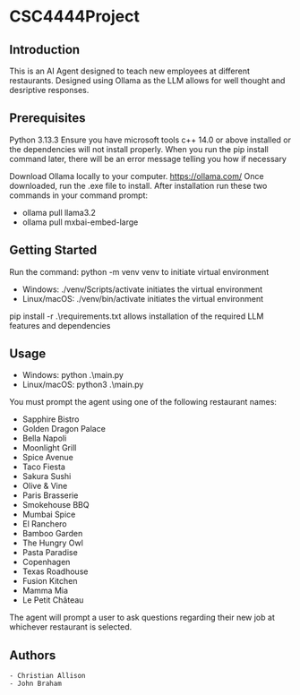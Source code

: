 # CSC4444Project

## Introduction
This is an AI Agent designed to teach new employees at different restaurants. Designed using Ollama as the LLM allows for well thought and desriptive responses.

## Prerequisites
Python 3.13.3
Ensure you have microsoft tools c++ 14.0 or above installed or the dependencies will not install properly. 
When you run the pip install command later, there will be an error message telling you how if necessary

Download Ollama locally to your computer. https://ollama.com/
Once downloaded, run the .exe file to install.
After installation run these two commands in your command prompt:

- ollama pull llama3.2
- ollama pull mxbai-embed-large

## Getting Started
Run the command: python -m venv venv to initiate virtual environment

- Windows: ./venv/Scripts/activate initiates the virtual environment
- Linux/macOS: ./venv/bin/activate initiates the virtual environment

pip install -r .\requirements.txt allows installation of the required LLM features and dependencies

## Usage
- Windows: python .\main.py
- Linux/macOS: python3 .\main.py

You must prompt the agent using one of the following restaurant names:
- Sapphire Bistro
- Golden Dragon Palace
- Bella Napoli
- Moonlight Grill
- Spice Avenue
- Taco Fiesta
- Sakura Sushi
- Olive & Vine
- Paris Brasserie
- Smokehouse BBQ
- Mumbai Spice
- El Ranchero
- Bamboo Garden
- The Hungry Owl
- Pasta Paradise
- Copenhagen
- Texas Roadhouse
- Fusion Kitchen
- Mamma Mia
- Le Petit Château

The agent will prompt a user to ask questions regarding their new job at whichever restaurant is selected.

## Authors
    - Christian Allison
    - John Braham